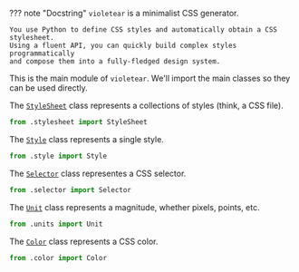 ??? note "Docstring"
    `violetear` is a minimalist CSS generator.
    
    You use Python to define CSS styles and automatically obtain a CSS stylesheet.
    Using a fluent API, you can quickly build complex styles programmatically
    and compose them into a fully-fledged design system.


This is the main module of `violetear`.
We'll import the main classes so they can be used directly.

The [`StyleSheet`](../violetear.stylesheet.StyleSheet/#ref:) class
represents a collections of styles (think, a CSS file).



```python linenums="11"
from .stylesheet import StyleSheet
```

The [`Style`](../violetear.style/#ref:Style) class represents a single style.



```python linenums="13"
from .style import Style
```

The [`Selector`](../violetear.selector/#ref:Selector) class representes a CSS selector.



```python linenums="15"
from .selector import Selector
```

The [`Unit`](../violetear.units/#ref:Unit) class represents a magnitude, whether pixels, points, etc.



```python linenums="17"
from .units import Unit
```

The [`Color`](../violetear.color/#ref:Color) class represents a CSS color.



```python linenums="19"
from .color import Color
```

